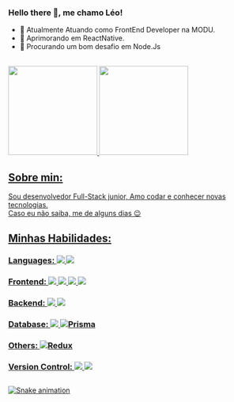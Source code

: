 ### Hello there 🖖, me chamo Léo!

- 🔭 Atualmente Atuando como FrontEnd Developer na MODU.
- 🌱 Aprimorando em ReactNative.
- 🤔 Procurando um bom desafio em Node.Js
<br>
<div>
  <a href="https://github.com/LeonardoWlopes">
  <img height="180em" src="https://github-readme-stats.vercel.app/api?username=LeonardoWlopes&show_icons=true&theme=vue-dark&include_all_commits=true&count_private=true"/>
  <img height="180em" src="https://github-readme-stats.vercel.app/api/top-langs/?username=LeonardoWlopes&layout=compact&langs_count=7&theme=vue-dark"/>
<div> 
 
## Sobre min:

Sou desenvolvedor Full-Stack junior, Amo codar e conhecer novas tecnologias.<br>
Caso eu não saiba, me de alguns dias 😉

## Minhas Habilidades:

### Languages: <img src="https://img.shields.io/badge/javascript%20-%23323330.svg?&style=for-the-badge&logo=javascript&logoColor=%23F7DF1E"/> <img src="https://img.shields.io/badge/typescript%20-%23007ACC.svg?&style=for-the-badge&logo=typescript&logoColor=white"/>

### Frontend: <img src="https://img.shields.io/badge/html5%20-%23E34F26.svg?&style=for-the-badge&logo=html5&logoColor=white"/> <img src="https://img.shields.io/badge/css3%20-%231572B6.svg?&style=for-the-badge&logo=css3&logoColor=white"/> <image src="https://img.shields.io/badge/React-20232A?style=for-the-badge&logo=react&logoColor=61DAFB" /> <image src="https://img.shields.io/badge/React_Native-20232A?style=for-the-badge&logo=react&logoColor=61DAFB" />
  

### Backend: <img src="https://img.shields.io/badge/node.js%20-%2343853D.svg?&style=for-the-badge&logo=node.js&logoColor=white"/> <img src="https://img.shields.io/badge/express.js%20-%23404d59.svg?&style=for-the-badge"/>

### Database: <img src ="https://img.shields.io/badge/postgres-%23316192.svg?&style=for-the-badge&logo=postgresql&logoColor=white"/> <img alt="Prisma" src="https://img.shields.io/badge/prisma-1B222D?style=for-the-badge&logo=prisma&logoColor=white" />
  
### Others: <img alt="Redux" src="https://img.shields.io/badge/-Redux-430098?style=for-the-badge&logo=redux&logoColor=white" />

### Version Control: <img src="https://img.shields.io/badge/git%20-F05032.svg?&style=for-the-badge&logo=git&logoColor=white"/> <img src="https://img.shields.io/badge/github%20-%23121011.svg?&style=for-the-badge&logo=github&logoColor=white"/>
##

 
  ![Snake animation](https://github.com/LeonardoWlopes/LeonardoWlopes/blob/output/github-contribution-grid-snake.svg)
 
</div>
